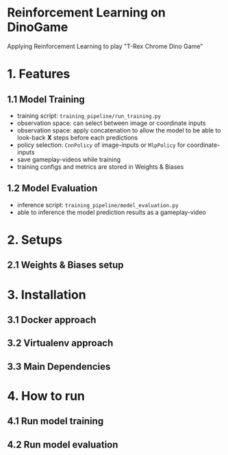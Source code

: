# Reinforcement Learning on DinoGame
Applying Reinforcement Learning to play "T-Rex Chrome Dino Game"

# 1. Features
## 1.1 Model Training
* training script: `training_pipeline/run_training.py`
* observation space: can select between image or coordinate inputs
* observation space: apply concatenation to allow the model to be able to look-back **X** steps before each predictions
* policy selection: `CnnPolicy` of image-inputs or `MlpPolicy` for coordinate-inputs
* save gameplay-videos while training
* training configs and metrics are stored in Weights & Biases

## 1.2 Model Evaluation
* inference script: `training_pipeline/model_evaluation.py`
* able to inference the model prediction results as a gameplay-video

# 2. Setups
## 2.1 Weights & Biases setup

# 3. Installation
## 3.1 Docker approach
## 3.2 Virtualenv approach
## 3.3 Main Dependencies

# 4. How to run
## 4.1 Run model training
## 4.2 Run model evaluation
